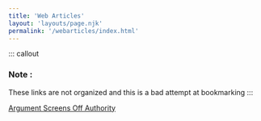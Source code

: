 ```yaml
---
title: 'Web Articles'
layout: 'layouts/page.njk'
permalink: '/webarticles/index.html'
---
```


::: callout
### __Note__ : 
These links are not organized and this is a bad attempt at bookmarking
:::

[Argument Screens Off Authority](https://www.lesswrong.com/posts/5yFRd3cjLpm3Nd6Di/argument-screens-off-authority)